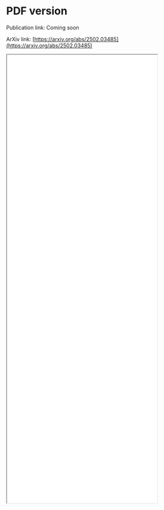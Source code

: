 # PDF version

Publication link: Coming soon

ArXiv link: [https://arxiv.org/abs/2502.03485](https://arxiv.org/abs/2502.03485)

<iframe src="../Files/COSMOSS_calibration.pdf" width="80%" height="1200px"></iframe>

